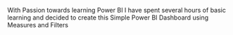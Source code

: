 With Passion towards learning Power BI I have spent several hours of basic learning and decided to create this Simple Power BI Dashboard using Measures and Filters 
